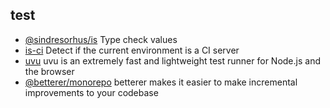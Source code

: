 ## test

- [@sindresorhus/is](https://github.com/sindresorhus/is) Type check values
- [is-ci](https://github.com/watson/is-ci) Detect if the current environment is a CI server
- [uvu](https://github.com/lukeed/uvu) uvu is an extremely fast and lightweight test runner for Node.js and the browser
- [@betterer/monorepo](https://github.com/phenomnomnominal/betterer) betterer makes it easier to make incremental improvements to your codebase